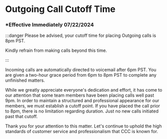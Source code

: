 # Outgoing Call Cutoff Time

### \*Effective Immediately 07/22/2024

:::danger Please be advised, your cutoff time for placing Outgoing calls is 8pm PST.

Kindly refrain from making calls beyond this time.

:::

Incoming calls are automatically directed to voicemail after 6pm PST. You are given a two-hour grace period from 6pm to
8pm PST to complete any unfinished matters.

While we greatly appreciate everyone's dedication and effort, it has come to our attention that some team members have
been placing calls well past 9pm. In order to maintain a structured and professional appearance for our members, we must
establish a cutoff point. If you have placed the call prior to 8pm, there is no limitation regarding duration. Just no new calls
initiated past that cutoff.

Thank you for your attention to this matter. Let's continue to uphold the high standards of customer service and
professionalism that CCC is known for.
